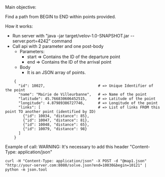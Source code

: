 Main objective:

Find a path from BEGIN to END within points provided.

How it works:
* Run server with "java -jar target/velov-1.0-SNAPSHOT.jar --server.port=4242" command
* Call api with 2 parameter and one post-body
    * Parameters:
        * start => Contains the ID of the departure point
        * end => Contains the ID of the arrival point
    * Body
        * It is an JSON array of points.
```
    {
      "id": 10027,                        # => Unique Identifier of the point
      "name": "Mairie de Villeurbanne",   # => Name of the point
      "latitude": 45.766830606452515,     # => Latitude of the point
      "longitude": 4.87989386727746,      # => Longitude of the point
      "links": [                          # => List of links FROM this point TO another point (identified by ID)
        {"id": 10034, "distance": 85},
        {"id": 10047, "distance": 81},
        {"id": 10048, "distance": 65},
        {"id": 10079, "distance": 98}
      ]
    }
```

Example of call:
    WARNING: It's necessary to add this header "Content-Type: application/json"

```
curl -H "Content-Type: application/json" -X POST -d "@map1.json" "http://your-server.com:8080/solve.json?end=10030&begin=10121" | python -m json.tool

```